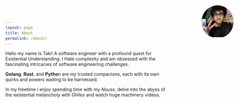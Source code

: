 ```yaml
---
layout: page
title: About
permalink: /about/
---
```


Hello my name is Taki! A software engineer with a profound quest for Existential Understanding. I Hate complexity and am obsessed with the fascinating intricacies of software engineering challenges.

**Golang**, **Rust**, and **Pytho**n are my trusted companions, each with its own quirks and powers waiting to be harnessed.

In my freetime I enjoy spending time with my *Nouss*, delve into the abyss of the existential melancholy with *Ghiles* and watch huge machinery videos.

<!-- HTML -->
<div class="profile-picture">
    <img src="/assets/me/me.jpg" alt="Taki">
</div>

<!-- CSS -->
<style>
.profile-picture {
    position: absolute;
    top: 20px; /* Adjust the top position as needed */
    right: 20px; /* Adjust the right position as needed */
    width: 100px; /* Adjust the width as needed */
    height: auto;
    border-radius: 50%;
    overflow: hidden;
}

.profile-picture img {
    width: 100%;
    height: auto;
}
</style>